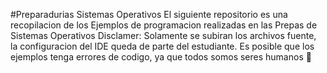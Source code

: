 #Preparadurias Sistemas Operativos
El siguiente repositorio es una recopilacion de los Ejemplos de programacion realizadas en las Prepas de Sistemas Operativos
Disclamer: Solamente se subiran los archivos fuente, la configuracion del IDE queda de parte del estudiante. Es posible que los ejemplos tenga errores de codigo, ya que todos somos seres humanos 🤔
